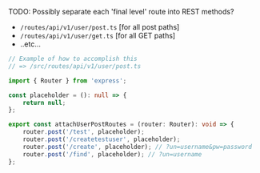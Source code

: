 
TODO: Possibly separate each 'final level' route into REST methods?


 - `/routes/api/v1/user/post.ts` [for all post paths]
 - `/routes/api/v1/user/get.ts` [for all GET paths]
 - ..etc...

```typescript
// Example of how to accomplish this
// => /src/routes/api/v1/user/post.ts

import { Router } from 'express';

const placeholder = (): null => {
    return null;
};

export const attachUserPostRoutes = (router: Router): void => {
    router.post('/test', placeholder);
    router.post('/createtestuser', placeholder);
    router.post('/create', placeholder); // ?un=username&pw=password
    router.post('/find', placeholder); // ?un=username
};
```